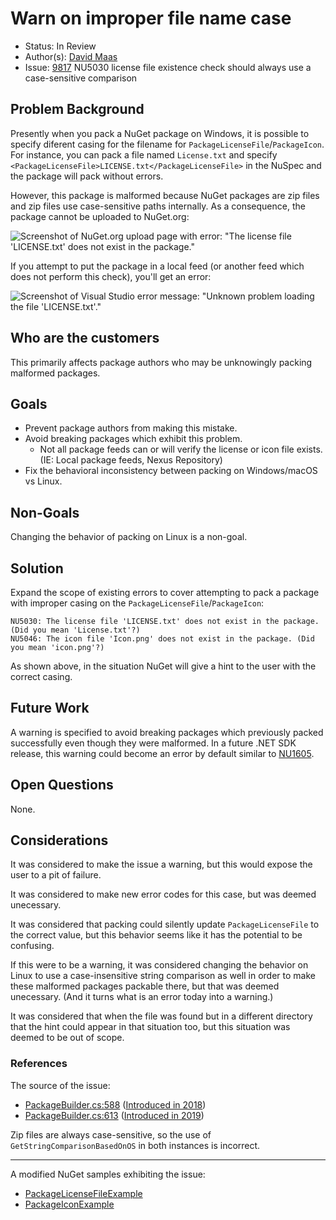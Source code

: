 
# Warn on improper file name case

* Status: In Review
* Author(s): [David Maas](https://github.com/PathogenDavid)
* Issue: [9817](https://github.com/NuGet/Home/issues/9817) NU5030 license file existence check should always use a case-sensitive comparison

## Problem Background

Presently when you pack a NuGet package on Windows, it is possible to specify diferent casing for the filename for `PackageLicenseFile`/`PackageIcon`. For instance, you can pack a file named `License.txt` and specify `<PackageLicenseFile>LICENSE.txt</PackageLicenseFile>` in the NuSpec and the package will pack without errors.

However, this package is malformed because NuGet packages are zip files and zip files use case-sensitive paths internally. As a consequence, the package cannot be uploaded to NuGet.org:

![Screenshot of NuGet.org upload page with error: "The license file 'LICENSE.txt' does not exist in the package."](https://user-images.githubusercontent.com/278957/87859778-464db400-c8fd-11ea-9d19-230c87285e92.png)

If you attempt to put the package in a local feed (or another feed which does not perform this check), you'll get an error:

![Screenshot of Visual Studio error message: "Unknown problem loading the file 'LICENSE.txt'."](https://user-images.githubusercontent.com/278957/87859796-7ac17000-c8fd-11ea-8953-64fc9606c831.png)

## Who are the customers

This primarily affects package authors who may be unknowingly packing malformed packages.

## Goals

* Prevent package authors from making this mistake.
* Avoid breaking packages which exhibit this problem.
  * Not all package feeds can or will verify the license or icon file exists. (IE: Local package feeds, Nexus Repository)
* Fix the behavioral inconsistency between packing on Windows/macOS vs Linux.

## Non-Goals

Changing the behavior of packing on Linux is a non-goal.

## Solution

Expand the scope of existing errors to cover attempting to pack a package with improper casing on the `PackageLicenseFile`/`PackageIcon`:

```
NU5030: The license file 'LICENSE.txt' does not exist in the package. (Did you mean 'License.txt'?)
NU5046: The icon file 'Icon.png' does not exist in the package. (Did you mean 'icon.png'?)
```

As shown above, in the situation NuGet will give a hint to the user with the correct casing.

## Future Work

A warning is specified to avoid breaking packages which previously packed successfully even though they were malformed. In a future .NET SDK release, this warning could become an error by default similar to [NU1605](https://github.com/dotnet/sdk/blob/bc5c514a45a1a900b71d39a3541196bc2cf1bb0d/src/Tasks/Microsoft.NET.Build.Tasks/targets/Microsoft.NET.Sdk.CSharp.props#L19).

## Open Questions

None.

## Considerations

It was considered to make the issue a warning, but this would expose the user to a pit of failure.

It was considered to make new error codes for this case, but was deemed unecessary.

It was considered that packing could silently update `PackageLicenseFile` to the correct value, but this behavior seems like it has the potential to be confusing.

If this were to be a warning, it was considered changing the behavior on Linux to use a case-insensitive string comparison as well in order to make these malformed packages packable there, but that was deemed unecessary. (And it turns what is an error today into a warning.)

It was considered that when the file was found but in a different directory that the hint could appear in that situation too, but this situation was deemed to be out of scope.

### References

The source of the issue:

* [PackageBuilder.cs:588](https://github.com/NuGet/NuGet.Client/blob/1f1213960012d6452b63a267607d1e237318025e/src/NuGet.Core/NuGet.Packaging/PackageCreation/Authoring/PackageBuilder.cs#L588) ([Introduced in 2018](https://github.com/NuGet/NuGet.Client/pull/2450/files#diff-7d862ed9e52e34d5ee39d6ccbf6f8a7cR494))
* [PackageBuilder.cs:613](https://github.com/NuGet/NuGet.Client/blob/0b178b9d10f7876fc7daa18487844f28d6bfea6b/src/NuGet.Core/NuGet.Packaging/PackageCreation/Authoring/PackageBuilder.cs#L613) ([Introduced in 2019](https://github.com/NuGet/NuGet.Client/commit/c05f9afa9c2fcee7fbe10754521b3f6424bee128))

Zip files are always case-sensitive, so the use of `GetStringComparisonBasedOnOS` in both instances is incorrect.

------------

A modified NuGet samples exhibiting the issue:

* [PackageLicenseFileExample](https://github.com/PathogenPlayground/Samples/blob/31f2ea7047a2c90058a73407eee618a068d03107/PackageLicenseFileExample/PackageLicenseFileExample.csproj)
* [PackageIconExample](https://github.com/PathogenPlayground/Samples/blob/31f2ea7047a2c90058a73407eee618a068d03107/PackageIconExample/PackageIconExample.csproj)
